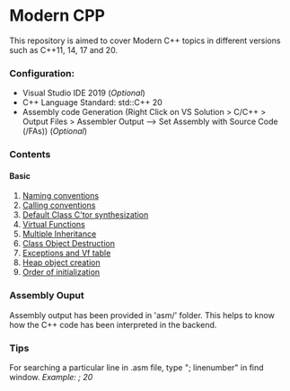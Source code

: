 # Modern CPP
<p>This repository is aimed to cover Modern C++ topics in different versions such as C++11, 14, 17 and 20.</p>

### Configuration:
- Visual Studio IDE 2019 (*Optional*)
- C++ Language Standard: std::C++ 20
- Assembly code Generation (Right Click on VS Solution > C/C++ > Output Files > Assembler Output --> Set Assembly with Source Code (/FAs)) (*Optional*)

### Contents

#### Basic
1. [Naming conventions](./Basic/1_Prog_NamingConv.cpp)
2. [Calling conventions](./Basic/2_Prog_CallingConv.cpp)
3. [Default Class C'tor synthesization](./Basic/3_Prog_Default_Ctor.cpp)
4. [Virtual Functions](./Basic/4_Virtual_Functions.cpp)
5. [Multiple Inheritance](./Basic/5_VirtualFunc_MultipleInheritance.cpp)
6. [Class Object Destruction](./Basic/6_rValue_and_DtorScope.cpp)
7. [Exceptions and Vf table](./Basic/7_exception.cpp)
8. [Heap object creation](./Basic/8_new_operator_heap_obj_Creation.cpp)
9. [Order of initialization](./Basic/9_Order_of_initialization.cpp)

### Assembly Ouput
Assembly output has been provided in 'asm/' folder. This helps to know how the C++ code has been interpreted in the backend.

### Tips
For searching a particular line in .asm file, type "; linenumber" in find window.
*Example: ; 20*

